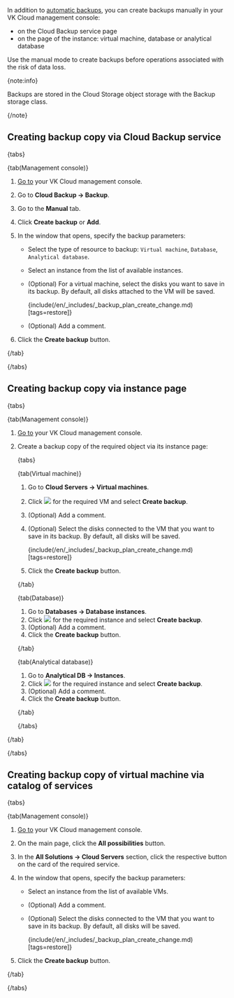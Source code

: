 In addition to [automatic backups](../create-backup-plan), you can create backups manually in your VK Cloud management console:

- on the Cloud Backup service page
- on the page of the instance: virtual machine, database or analytical database

Use the manual mode to create backups before operations associated with the risk of data loss.

{note:info}

Backups are stored in the Cloud Storage object storage with the Backup storage class.

{/note}

## Creating backup copy via Cloud Backup service

{tabs}

{tab(Management console)}

1. [Go to](https://msk.cloud.vk.com/app/en/) your VK Cloud management console.
1. Go to **Cloud Backup → Backup**.
1. Go to the **Manual** tab.
1. Click **Create backup** or **Add**.
1. In the window that opens, specify the backup parameters:

   - Select the type of resource to backup: `Virtual machine`, `Database`, `Analytical database`.
   - Select an instance from the list of available instances.
   - (Optional) For a virtual machine, select the disks you want to save in its backup. By default, all disks attached to the VM will be saved.

     {include(/en/_includes/_backup_plan_create_change.md)[tags=restore]}

   - (Optional) Add a comment.

1. Click the **Create backup** button.

{/tab}

{/tabs}

## Creating backup copy via instance page

{tabs}

{tab(Management console)}

1. [Go to](https://msk.cloud.vk.com/app/en/) your VK Cloud management console.
1. Create a backup copy of the required object via its instance page:

   {tabs}

   {tab(Virtual machine)}

   1. Go to **Cloud Servers → Virtual machines**.
   1. Click ![ ](/en/assets/more-icon.svg "inline") for the required VM and select **Create backup**.
   1. (Optional) Add a comment.
   1. (Optional) Select the disks connected to the VM that you want to save in its backup. By default, all disks will be saved.

      {include(/en/_includes/_backup_plan_create_change.md)[tags=restore]}

   1. Click the **Create backup** button.

   {/tab}

   {tab(Database)}

   1. Go to **Databases → Database instances**.
   1. Click ![ ](/en/assets/more-icon.svg "inline") for the required instance and select **Create backup**.
   1. (Optional) Add a comment.
   1. Click the **Create backup** button.

   {/tab}

   {tab(Analytical database)}

   1. Go to **Analytical DB → Instances**.
   1. Click ![ ](/en/assets/more-icon.svg "inline") for the required instance and select **Create backup**.
   1. (Optional) Add a comment.
   1. Click the **Create backup** button.

   {/tab}

   {/tabs}

{/tab}

{/tabs}

## Creating backup copy of virtual machine via catalog of services

{tabs}

{tab(Management console)}

1. [Go to](https://msk.cloud.vk.com/app/en/) your VK Cloud management console.
1. On the main page, click the **All possibilities** button.
1. In the **All Solutions → Cloud Servers** section, click the respective button on the card of the required service.
1. In the window that opens, specify the backup parameters:

   - Select an instance from the list of available VMs.
   - (Optional) Add a comment.
   - (Optional) Select the disks connected to the VM that you want to save in its backup. By default, all disks will be saved.

     {include(/en/_includes/_backup_plan_create_change.md)[tags=restore]}

1. Click the **Create backup** button.

{/tab}

{/tabs}
